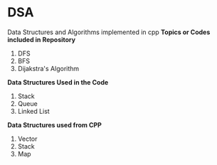 # DSA
Data Structures and Algorithms implemented in cpp
**Topics or Codes included in Repository**
1) DFS
2) BFS
3) Dijakstra's Algorithm

**Data Structures Used in the Code**
1) Stack
2) Queue
3) Linked List

**Data Structures used from CPP**
1) Vector
2) Stack
3) Map
